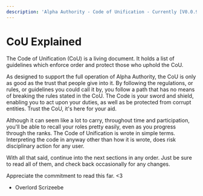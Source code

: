 ```yaml
---
description: 'Alpha Authority - Code of Unification - Currently [V0.0.9]'
---
```


# CoU Explained

The Code of Unification \(CoU\) is a living document. It holds a list of guidelines which enforce order and protect those who uphold the CoU.

As designed to support the full operation of Alpha Authority, the CoU is only as good as the trust that people give into it. By following the regulations, or rules, or guidelines you could call it by, you follow a path that has no means of breaking the rules stated in the CoU. The Code is your sword and shield, enabling you to act upon your duties, as well as be protected from corrupt entities. Trust the CoU, it's here for your aid.

Although it can seem like a lot to carry, throughout time and participation, you'll be able to recall your roles pretty easily, even as you progress through the ranks. The Code of Unification is wrote in simple terms. Interpreting the code in anyway other than how it is wrote, does risk disciplinary action for any user.

With all that said, continue into the next sections in any order. Just be sure to read all of them, and check back occasionally for any changes.

Appreciate the commitment to read this far. &lt;3   
 - Overlord Scrizeebe

